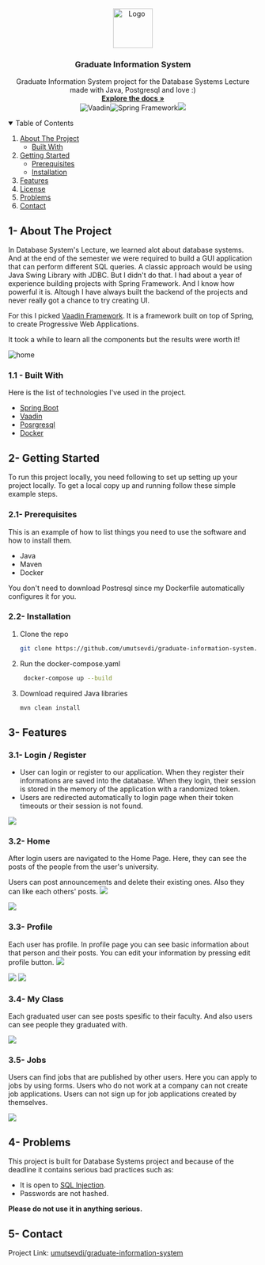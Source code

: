 <br />
<p align="center">
  <a href="https://github.com/umutsevdi/graduate-information-system">
    <img src="img/logo.png" alt="Logo" height="80">
  </a>

  <h3 align="center">Graduate Information System</h3>

  <p align="center">
    Graduate Information System project for the Database Systems Lecture made with Java, Postgresql and love :)
    <br />
    <a href="#about-the-project"><strong>Explore the docs »</strong></a>
    <br />
    <img src="https://img.icons8.com/windows/30/3498db/vaadin.png" title="Vaadin"><img src="https://img.icons8.com/color/30/000000/spring-logo.png" alt="Spring Framework"><img src="https://img.icons8.com/color/30/000000/postgreesql.png"/>

</p>

<details open="open">
  <summary>Table of Contents</summary>
  <ol>
    <li>
      <a href="#about-the-project">About The Project</a>
      <ul>
        <li><a href="#built-with">Built With</a></li>
      </ul>
    </li>
    <li>
      <a href="#getting-started">Getting Started</a>
      <ul>
        <li><a href="#prerequisites">Prerequisites</a></li>
        <li><a href="#installation">Installation</a></li>
      </ul>
    </li>
    <li><a href="#features">Features</a></li>
    <!-- <li><a href="app/README.md">Documentation</a></li> -->
    <li><a href="app/LICENSE.md">License</a></li>
    <li><a href="#problems">Problems</a></li>
    <li><a href="#contact">Contact</a></li>
  </ol>
</details>


## 1- About The Project

In Database System's Lecture, we learned alot about database systems. And at the end of the semester we were required to build a GUI application that can perform different SQL queries. A classic approach would be using Java Swing Library with JDBC. But I didn't do that. 
I had about a year of experience building projects with Spring Framework. And I know how powerful it is. Altough I have always built the backend of the projects and never really got a chance to try creating UI. 

For this I picked <a href ="https://vaadin.com/"> Vaadin Framework</a>. It is a framework built on top of Spring, to create Progressive Web Applications. 

It took a while to learn all the components but the results were worth it!

<img src="img/home2.png" alt ="home">

### 1.1 - Built With

Here is the list of technologies I've used in the project.
* [Spring Boot](https://spring.io/)
* [Vaadin](https://vaadin.com/)
* [Posrgresql](https://www.postgresql.org/)
* [Docker](https://www.docker.com/)


## 2- Getting Started

To run this project locally, you need following to set up  setting up your project locally.
To get a local copy up and running follow these simple example steps.

### 2.1- Prerequisites

This is an example of how to list things you need to use the software and how to install them.
- Java
- Maven
- Docker
  
You don't need to download Postresql since my Dockerfile automatically configures it for you.

### 2.2- Installation

1. Clone the repo
   ```sh
   git clone https://github.com/umutsevdi/graduate-information-system.git
   ```
2. Run the docker-compose.yaml
   ```sh
    docker-compose up --build
   ```
3. Download required Java libraries
   ```sh
   mvn clean install
   ```

## 3- Features

### 3.1- Login / Register
- User can login or register to our application. When they register their informations are saved into the database. When they login, their session is stored in the memory of the application with a randomized token.
- Users are redirected automatically to login page when their token timeouts or their session is not found.
  
<img src="img/login.png">

### 3.2- Home
After login users are navigated to the Home Page. Here, they can see the posts of the people from the user's university. 

Users can post announcements and delete their existing ones. Also they can like each others' posts.
<img src="img/home1.png">


<img src="img/home2.png">

### 3.3- Profile
Each user has profile. In profile page you can see basic information about that person and their posts.
You can edit your information by pressing edit profile button.
<img src="img/profile1.png">


<img src="img/profile2.png">


<img src="img/profile3.png">

### 3.4- My Class
Each graduated user can see posts spesific to their faculty. And also users can see people they graduated with. 

<img src="img/class.png">

### 3.5- Jobs
Users can find jobs that are published by other users. Here you can apply to jobs by using forms. Users who do not work at a company can not create job applications. Users can not sign up for job applications created by themselves.

<img src="img/jobs.png">


## 4- Problems

This project is built for Database Systems project and because of the deadline it contains serious bad practices such as:
- It is open to <a href="https://www.w3schools.com/sql/sql_injection.asp">SQL Injection</a>. 
- Passwords are not hashed. 
  
**Please do not use it in anything serious.**


## 5- Contact
Project Link: [umutsevdi/graduate-information-system](https://github.com/umutsevdi/graduate-information-system)

